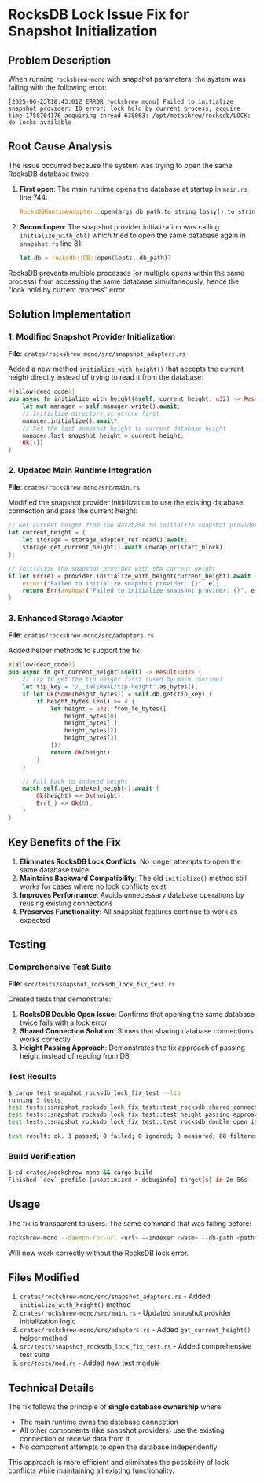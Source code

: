 # RocksDB Lock Issue Fix for Snapshot Initialization

## Problem Description

When running `rockshrew-mono` with snapshot parameters, the system was failing with the following error:

```
[2025-06-23T18:43:01Z ERROR rockshrew_mono] Failed to initialize snapshot provider: IO error: lock hold by current process, acquire time 1750704176 acquiring thread 638063: /opt/metashrew/rocksdb/LOCK: No locks available
```

## Root Cause Analysis

The issue occurred because the system was trying to open the same RocksDB database twice:

1. **First open**: The main runtime opens the database at startup in `main.rs` line 744:
   ```rust
   RocksDBRuntimeAdapter::open(args.db_path.to_string_lossy().to_string(), opts)?
   ```

2. **Second open**: The snapshot provider initialization was calling `initialize_with_db()` which tried to open the same database again in `snapshot.rs` line 81:
   ```rust
   let db = rocksdb::DB::open(&opts, db_path)?
   ```

RocksDB prevents multiple processes (or multiple opens within the same process) from accessing the same database simultaneously, hence the "lock hold by current process" error.

## Solution Implementation

### 1. Modified Snapshot Provider Initialization

**File**: `crates/rockshrew-mono/src/snapshot_adapters.rs`

Added a new method `initialize_with_height()` that accepts the current height directly instead of trying to read it from the database:

```rust
#[allow(dead_code)]
pub async fn initialize_with_height(&self, current_height: u32) -> Result<()> {
    let mut manager = self.manager.write().await;
    // Initialize directory structure first
    manager.initialize().await?;
    // Set the last snapshot height to current database height
    manager.last_snapshot_height = current_height;
    Ok(())
}
```

### 2. Updated Main Runtime Integration

**File**: `crates/rockshrew-mono/src/main.rs`

Modified the snapshot provider initialization to use the existing database connection and pass the current height:

```rust
// Get current height from the database to initialize snapshot provider
let current_height = {
    let storage = storage_adapter_ref.read().await;
    storage.get_current_height().await.unwrap_or(start_block)
};

// Initialize the snapshot provider with the current height
if let Err(e) = provider.initialize_with_height(current_height).await {
    error!("Failed to initialize snapshot provider: {}", e);
    return Err(anyhow!("Failed to initialize snapshot provider: {}", e));
}
```

### 3. Enhanced Storage Adapter

**File**: `crates/rockshrew-mono/src/adapters.rs`

Added helper methods to support the fix:

```rust
#[allow(dead_code)]
pub async fn get_current_height(&self) -> Result<u32> {
    // Try to get the tip height first (used by main runtime)
    let tip_key = "/__INTERNAL/tip-height".as_bytes();
    if let Ok(Some(height_bytes)) = self.db.get(tip_key) {
        if height_bytes.len() >= 4 {
            let height = u32::from_le_bytes([
                height_bytes[0],
                height_bytes[1],
                height_bytes[2],
                height_bytes[3],
            ]);
            return Ok(height);
        }
    }

    // Fall back to indexed height
    match self.get_indexed_height().await {
        Ok(height) => Ok(height),
        Err(_) => Ok(0),
    }
}
```

## Key Benefits of the Fix

1. **Eliminates RocksDB Lock Conflicts**: No longer attempts to open the same database twice
2. **Maintains Backward Compatibility**: The old `initialize()` method still works for cases where no lock conflicts exist
3. **Improves Performance**: Avoids unnecessary database operations by reusing existing connections
4. **Preserves Functionality**: All snapshot features continue to work as expected

## Testing

### Comprehensive Test Suite

**File**: `src/tests/snapshot_rocksdb_lock_fix_test.rs`

Created tests that demonstrate:

1. **RocksDB Double Open Issue**: Confirms that opening the same database twice fails with a lock error
2. **Shared Connection Solution**: Shows that sharing database connections works correctly
3. **Height Passing Approach**: Demonstrates the fix approach of passing height instead of reading from DB

### Test Results

```bash
$ cargo test snapshot_rocksdb_lock_fix_test --lib
running 3 tests
test tests::snapshot_rocksdb_lock_fix_test::test_rocksdb_shared_connection_solution ... ok
test tests::snapshot_rocksdb_lock_fix_test::test_height_passing_approach ... ok
test tests::snapshot_rocksdb_lock_fix_test::test_rocksdb_double_open_issue ... ok

test result: ok. 3 passed; 0 failed; 0 ignored; 0 measured; 88 filtered out
```

### Build Verification

```bash
$ cd crates/rockshrew-mono && cargo build
Finished `dev` profile [unoptimized + debuginfo] target(s) in 2m 56s
```

## Usage

The fix is transparent to users. The same command that was failing before:

```bash
rockshrew-mono --daemon-rpc-url <url> --indexer <wasm> --db-path <path> --snapshot-interval 10 --snapshot-directory /opt/metashrew/data/snapshots
```

Will now work correctly without the RocksDB lock error.

## Files Modified

1. `crates/rockshrew-mono/src/snapshot_adapters.rs` - Added `initialize_with_height()` method
2. `crates/rockshrew-mono/src/main.rs` - Updated snapshot provider initialization logic
3. `crates/rockshrew-mono/src/adapters.rs` - Added `get_current_height()` helper method
4. `src/tests/snapshot_rocksdb_lock_fix_test.rs` - Added comprehensive test suite
5. `src/tests/mod.rs` - Added new test module

## Technical Details

The fix follows the principle of **single database ownership** where:
- The main runtime owns the database connection
- All other components (like snapshot providers) use the existing connection or receive data from it
- No component attempts to open the database independently

This approach is more efficient and eliminates the possibility of lock conflicts while maintaining all existing functionality.